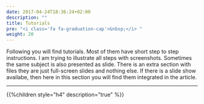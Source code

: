 ```yaml
---
date: 2017-04-24T18:36:24+02:00
description: ""
title: Tutorials
pre: "<i class='fa fa-graduation-cap'>&nbsp;</i> "
weight: 20
---
```


Following you will find tutorials. Most of them have short step to step instructions. I am trying to illustrate all steps with screenshots. Sometimes the same subject is also presented as slide. There is an extra section with files they are just full-screen slides and nothing else. If there is a slide show availabe, then here in this section you will find them integrated in the article.
***
{{%children style="h4" description="true" %}}
